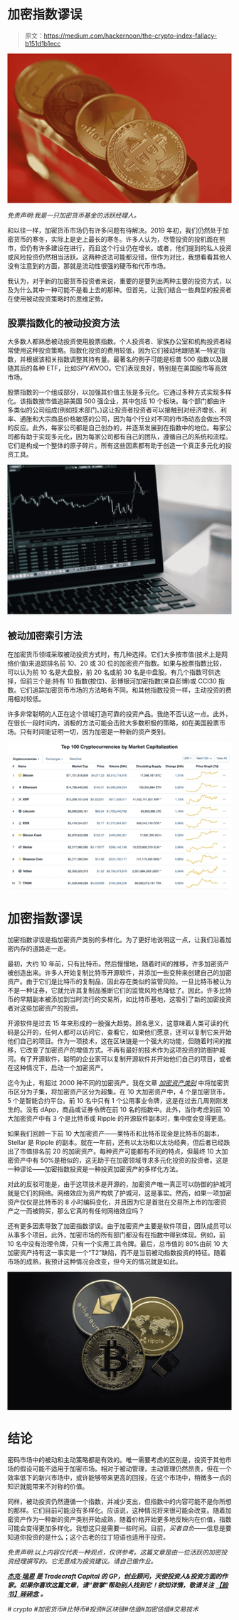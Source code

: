 # 加密指数谬误

> 原文：<https://medium.com/hackernoon/the-crypto-index-fallacy-b151d1b1ecc>

![](img/020b869cb94fe6b9da9e7770144994f5.png)

*免责声明:我是一只加密货币基金的活跃经理人。*

和以往一样，加密货币市场仍有许多问题有待解决。2019 年初，我们仍然处于加密货币的寒冬，实际上是史上最长的寒冬。许多人认为，尽管投资的投机面在熊市，但仍有许多建设在进行，而且这个行业仍在增长。或者，他们提到的私人投资或风险投资仍然相当活跃。这两种说法可能都没错，但作为对比，我想看看其他人没有注意到的方面，那就是流动性很强的硬币和代币市场。

我认为，对于新的加密货币投资者来说，重要的是要列出两种主要的投资方式，以及为什么其中一种可能不是看上去的那种。但首先，让我们结合一些典型的投资者在使用被动投资策略时的思维定势。

## 股票指数化的被动投资方法

大多数人都熟悉被动投资使用股票指数。个人投资者、家族办公室和机构投资者经常使用这种投资策略。指数化投资的费用较低，因为它们被动地跟随某一特定指数，并根据该相关指数调整其持有量。最著名的例子可能是标普 500 指数以及跟随其后的各种 ETF，比如$SPY 和$VOO。它们表现良好，特别是在美国股市等高效市场。

股票指数的一个组成部分，以加强其价值主张是多元化。它通过多种方式实现多样化。该指数按市值追踪美国 500 强企业，其中包括 10 个板块。每个部门都由许多类似的公司组成(例如技术部门。)这让投资者投资者可以接触到对经济增长、利率、通胀和大宗商品价格敏感的公司，因为每个行业对不同的市场动态会做出不同的反应。此外，每家公司都是自己创办的，并逐渐发展到在指数中的地位。每家公司都有助于实现多元化，因为每家公司都有自己的团队，遵循自己的系统和流程。它们是构成一个整体的原子碎片。所有这些因素都有助于创造一个真正多元化的投资工具。

![](img/b5abcddedd89dbe1b443478320ddd1bd.png)

## 被动加密索引方法

在加密货币领域采取被动投资方式时，有几种选择。它们大多按市值(技术上是网络价值)来追踪排名前 10、20 或 30 位的加密资产指数。如果与股票指数比较，可以认为前 10 名是大盘股，前 20 名或前 30 名是中盘股。有几个指数可供选择，但前三个是:持有 10 指数(按位)、彭博银河加密指数(来自彭博)或 CCI30 指数。它们追踪加密货币市场的方法略有不同。和其他指数投资一样，主动投资的费用相对较低。

许多非常聪明的人正在这个领域打造可靠的投资产品。我绝不否认这一点。此外，在很长一段时间内，消极的方法可能会击败大多数积极的策略，如在美国股票市场。只有时间能证明一切，因为加密是一种新的资产类别。

![](img/7295c08177d9255fb14db1d8fe4dfe1c.png)

# 加密指数谬误

加密指数谬误是指加密资产类别的多样化。为了更好地说明这一点，让我们沿着加密内存的道路走一走。

最初，大约 10 年前，只有比特币。然后慢慢地，随着时间的推移，许多加密资产被创造出来。许多人开始复制比特币开源软件，并添加一些变种来创建自己的加密资产。由于它们是比特币的复制品，因此存在类似的监管风险。一旦比特币被认为不是一种证券，它就允许其复制品推断它们的监管风险也降低了。因此，许多比特币的早期副本被添加到当时流行的交易所，如比特币基地，这吸引了新的加密投资者对这些加密资产的投资。

开源软件是过去 15 年来形成的一股强大趋势。顾名思义，这意味着人类可读的代码是公开的，任何人都可以访问它，查看它，如果他们愿意，还可以复制它来开始他们自己的项目。作为一项技术，这在区块链是一个强大的功能，但随着时间的推移，它改变了加密资产的增值方式。不再有最好的技术作为这项投资的防御护城河。有了开源软件，聪明的企业家可以复制开源软件并开始他们自己的项目，或者在这种情况下，启动一个加密资产。

迄今为止，有超过 2000 种不同的加密资产。我在文章 [*加密资产类别*](https://hackernoon.com/crypto-asset-classes-6dd6ddece456) 中将加密货币区分为子集，将加密资产区分为超集。在 10 大加密资产中，4 个是加密货币，5 个是智能合约平台。前 10 名中只有 1 个公用事业令牌，这是在过去几周刚刚发生的。没有 dApp，商品或证券令牌在前 10 名的指数中。此外，当你考虑到前 10 大加密资产中有 3 个是比特币或 Ripple 的开源软件副本时，集中度会变得更高。

如果我们回顾一下前 10 大加密资产——莱特币和比特币现金是比特币的副本，Stellar 是 Ripple 的副本。就在一年前，还有以太坊和以太坊经典，但后者已经跌出了市值排名前 20 的加密资产。每种资产可能都有不同的特点，但最终 10 大加密资产中有 50%是相似的，这无助于在加密领域寻求多元化投资的投资者。这是一种谬论——加密指数投资是一种投资加密资产的多样化方法。

对此的反驳可能是，由于这项技术是开源的，加密资产唯一真正可以防御的护城河就是它们的网络。网络效应为资产构筑了护城河，这是事实。然而，如果一项加密资产仅仅是比特币的 8 小时编码变化，并且因为它是首批在交易所上市的加密资产之一而被购买，那么它真的有任何网络效应吗？

还有更多因素导致了加密指数谬误。由于加密资产主要是软件项目，团队成员可以从事多个项目。此外，加密市场的所有部门都没有在指数中得到体现。例如，前 10 名中没有治理令牌，只有一个实用工具令牌。最后，总市值的 80%由前 10 大加密资产持有这一事实是一个“T2”缺陷，而不是当前被动指数投资的特征。随着市场的成熟，我预计这种情况会改变，但今天的情况就是如此。

![](img/f614d46135117e6f2d392ac81e7b186d.png)

# 结论

密码市场中的被动和主动策略都是有效的。唯一需要考虑的区别是，投资于其他市场的假设可能不适用于加密市场。相对于被动管理，主动管理仍然昂贵，但在一个效率低下的新兴市场中，或许能够带来更高的回报，在这个市场中，稍微多一点的知识就能带来不对称的价值。

同样，被动投资仍然遵循一个指数，并减少支出，但指数中的内容可能不是你所想的那样。它们目前可能没有多样化。应该说，这种情况将来很可能会改变。随着加密资产作为一种新的资产类别开始成熟，随着价格开始更多地反映内在价值，指数可能会变得更加多样化。我想这只是需要一些时间。目前，*买者自负*——信息是要知道你投资的是什么；这个古老的拉丁短语也适用于投资。

*免责声明:以上内容仅代表一种观点，仅供参考。这篇文章是由一位活跃的加密投资经理撰写的。它无意成为投资建议。请自己做作业。*

[***杰克·瑞恩***](/@jake_ryan) ***是 Tradecraft Capital 的 GP，创业顾问，天使投资人&投资方面的作家。如果你喜欢这篇文章，请“鼓掌”帮助别人找到它！欲知详情，敬请关注*** [***【脸书】***](https://www.facebook.com/tradecraftcapital)*[***碎碎念***](https://twitter.com/TradecraftJake) ***。****

*# crypto #加密货币#比特币#投资#区块链#估值#加密估值#交易技术*